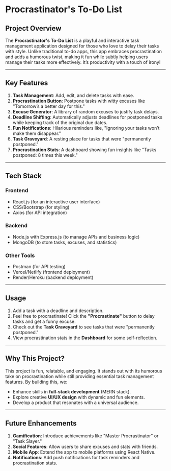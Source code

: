 # Procrastinator's To-Do List

## Project Overview
The **Procrastinator's To-Do List** is a playful and interactive task management application designed for those who love to delay their tasks with style. Unlike traditional to-do apps, this app embraces procrastination and adds a humorous twist, making it fun while subtly helping users manage their tasks more effectively. It’s productivity with a touch of irony!

---

## Key Features

1. **Task Management**: Add, edit, and delete tasks with ease.
2. **Procrastination Button**: Postpone tasks with witty excuses like "Tomorrow’s a better day for this."
3. **Excuse Generator**: A library of random excuses to justify task delays.
4. **Deadline Shifting**: Automatically adjusts deadlines for postponed tasks while keeping track of the original due dates.
5. **Fun Notifications**: Hilarious reminders like, "Ignoring your tasks won’t make them disappear."
6. **Task Graveyard**: A resting place for tasks that were "permanently postponed."
7. **Procrastination Stats**: A dashboard showing fun insights like "Tasks postponed: 8 times this week."

---

## Tech Stack

### **Frontend**
- React.js (for an interactive user interface)
- CSS/Bootstrap (for styling)
- Axios (for API integration)

### **Backend**
- Node.js with Express.js (to manage APIs and business logic)
- MongoDB (to store tasks, excuses, and statistics)

### **Other Tools**
- Postman (for API testing)
- Vercel/Netlify (frontend deployment)
- Render/Heroku (backend deployment)

---

## Usage

1. Add a task with a deadline and description.
2. Feel free to procrastinate! Click the **"Procrastinate"** button to delay tasks and get a funny excuse.
3. Check out the **Task Graveyard** to see tasks that were "permanently postponed."
4. View procrastination stats in the **Dashboard** for some self-reflection.

---

## Why This Project?

This project is fun, relatable, and engaging. It stands out with its humorous take on procrastination while still providing essential task management features. By building this, we:
- Enhance skills in **full-stack development** (MERN stack).
- Explore creative **UI/UX design** with dynamic and fun elements.
- Develop a product that resonates with a universal audience.

---

## Future Enhancements

1. **Gamification**: Introduce achievements like "Master Procrastinator" or "Task Slayer."
2. **Social Features**: Allow users to share excuses and stats with friends.
3. **Mobile App**: Extend the app to mobile platforms using React Native.
4. **Notifications**: Add push notifications for task reminders and procrastination stats.

